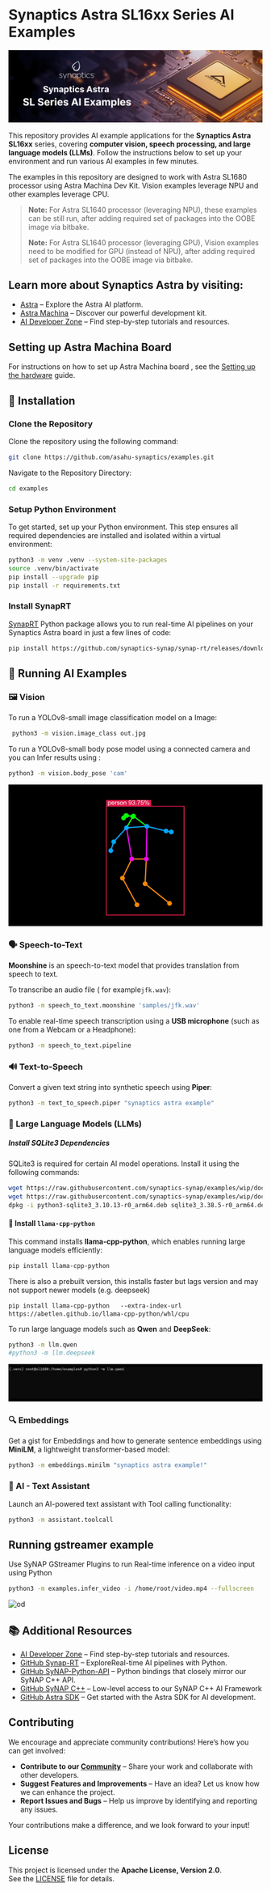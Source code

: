 # Synaptics Astra SL16xx Series AI Examples

![home](/samples/home.png)

This repository provides AI example applications for the **Synaptics Astra SL16xx** series, covering **computer vision, speech processing, and large language models (LLMs)**. Follow the instructions below to set up your environment and run various AI examples in few minutes.

The examples in this repository are designed to work with Astra SL1680 processor using Astra Machina Dev Kit. Vision examples leverage NPU and other examples leverage CPU.

> **Note:** For Astra SL1640 processor (leveraging NPU), these examples can be still run, after adding required set of packages into the OOBE image via bitbake.
> 
> **Note:** For Astra SL1640 processor (leveraging GPU), Vision examples need to be modified for GPU (instead of NPU), after adding required set of packages into the OOBE image via bitbake.


## Learn more about Synaptics Astra by visiting:

- [Astra](https://www.synaptics.com/products/embedded-processors) – Explore the Astra AI platform.
- [Astra Machina](https://www.synaptics.com/products/embedded-processors/astra-machina-foundation-series) – Discover our powerful development kit.
- [AI Developer Zone](https://developer.synaptics.com/) – Find step-by-step tutorials and resources.


## Setting up Astra Machina Board
For instructions on how to set up Astra Machina board , see the  [Setting up the hardware](https://synaptics-astra.github.io/doc/v/1.5.0/quickstart/hw_setup.html)  guide.


## 🔧 Installation
 

### Clone the Repository

Clone the repository using the following command:

```bash
git clone https://github.com/asahu-synaptics/examples.git
```
Navigate to the Repository Directory:

```bash
cd examples
```

### Setup Python Environment

To get started, set up your Python environment. This step ensures all required dependencies are installed and isolated within a virtual environment:

```bash
python3 -m venv .venv --system-site-packages
source .venv/bin/activate
pip install --upgrade pip
pip install -r requirements.txt
```

### Install SynapRT 
[SynapRT](https://github.com/synaptics-synap/synap-rt) Python package allows you to run real-time AI pipelines on your Synaptics Astra board in just a few lines of code:

```bash
pip install https://github.com/synaptics-synap/synap-rt/releases/download/v0.0.1-preview/synap_rt-0.0.1-py3-none-any.whl
```

## 🎯 Running AI Examples

### 🖼️ Vision
To run a YOLOv8-small  image classification model on a Image:
```bash
 python3 -m vision.image_class out.jpg
```

To run a YOLOv8-small body pose model using a connected camera and you can Infer results using :
```bash
python3 -m vision.body_pose 'cam'
```
![bodypose](/samples/body-pose.gif)


 

### 🗣️ Speech-to-Text

**Moonshine** is an speech-to-text model that provides translation from speech to text.

To transcribe an audio file ( for example`jfk.wav`):
```bash
python3 -m speech_to_text.moonshine 'samples/jfk.wav'
```

To enable real-time speech transcription using a **USB microphone** (such as one from a Webcam or a Headphone):
```bash
python3 -m speech_to_text.pipeline
```

 

### 🔊 Text-to-Speech
Convert a given text string into synthetic speech using **Piper**:
```bash
python3 -m text_to_speech.piper "synaptics astra example"
```

### 🚀 Large Language Models (LLMs)


##### Install SQLite3 Dependencies
SQLite3 is required for certain AI model operations. Install it using the following commands:
```bash
wget https://raw.githubusercontent.com/synaptics-synap/examples/wip/docs/packages/sqlite3_3.38.5-r0_arm64.deb
wget https://raw.githubusercontent.com/synaptics-synap/examples/wip/docs/packages/python3-sqlite3_3.10.13-r0_arm64.deb
dpkg -i python3-sqlite3_3.10.13-r0_arm64.deb sqlite3_3.38.5-r0_arm64.deb
```

#### 🦙 Install `llama-cpp-python`

This command installs **llama-cpp-python**, which enables running large language models efficiently:
```bash
pip install llama-cpp-python
```

There is also a prebuilt version, this installs faster but lags version and may not support newer models (e.g. deepseek)
```
pip install llama-cpp-python   --extra-index-url https://abetlen.github.io/llama-cpp-python/whl/cpu
```

To run large language models such as **Qwen** and **DeepSeek**:

```bash
python3 -m llm.qwen
#python3 -m llm.deepseek
```
![qwen](/samples/qwen.gif)

### 🔍 Embeddings
Get a gist for Embeddings and how to generate sentence embeddings using **MiniLM**, a lightweight transformer-based model:
```bash
python3 -m embeddings.minilm "synaptics astra example!"
```

 
### 🤖 AI - Text Assistant
Launch an AI-powered text assistant with Tool calling functionality:
```bash
python3 -m assistant.toolcall
```

 
## Running gstreamer example
Use SyNAP GStreamer Plugins to run Real-time inference on a video input using Python

```bash
python3 -m examples.infer_video -i /home/root/video.mp4 --fullscreen
```

![od](/samples/od.gif)


## 📚 Additional Resources

- [AI Developer Zone](https://developer.synaptics.com/) – Find step-by-step tutorials and resources.
- [GitHub Synap-RT](https://github.com/synaptics-synap/synap-rt) – ExploreReal-time AI pipelines with Python.
- [GitHub SyNAP-Python-API](https://github.com/synaptics-synap/synap-python) – Python bindings that closely mirror our SyNAP C++ API.
- [GitHub SyNAP C++](https://github.com/synaptics-astra/synap-framework) – Low-level access to our SyNAP C++ AI Framework
- [GitHub Astra SDK](https://github.com/synaptics-astra) – Get started with the Astra SDK for AI development.

## Contributing

We encourage and appreciate community contributions! Here’s how you can get involved:

- **Contribute to our [Community](./community)** – Share your work and collaborate with other developers.
- **Suggest Features and Improvements** – Have an idea? Let us know how we can enhance the project.
- **Report Issues and Bugs** – Help us improve by identifying and reporting any issues.

Your contributions make a difference, and we look forward to your input!

## License

This project is licensed under the **Apache License, Version 2.0**.  
See the [LICENSE](./LICENSE) file for details.
